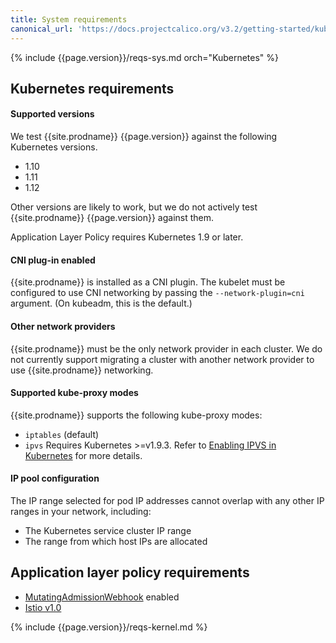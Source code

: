 ```yaml
---
title: System requirements
canonical_url: 'https://docs.projectcalico.org/v3.2/getting-started/kubernetes/requirements'
---
```


{% include {{page.version}}/reqs-sys.md orch="Kubernetes" %}

## Kubernetes requirements

#### Supported versions

We test {{site.prodname}} {{page.version}} against the following Kubernetes versions.

- 1.10
- 1.11
- 1.12

Other versions are likely to work, but we do not actively test {{site.prodname}}
{{page.version}} against them.

Application Layer Policy requires Kubernetes 1.9 or later.

#### CNI plug-in enabled

{{site.prodname}} is installed as a CNI plugin. The kubelet must be configured
to use CNI networking by passing the `--network-plugin=cni` argument. (On
kubeadm, this is the default.)

#### Other network providers

{{site.prodname}} must be the only network provider in each cluster. We do
not currently support migrating a cluster with another network provider to
use {{site.prodname}} networking.

#### Supported kube-proxy modes

{{site.prodname}} supports the following kube-proxy modes:
- `iptables` (default)
- `ipvs` Requires Kubernetes >=v1.9.3. Refer to
  [Enabling IPVS in Kubernetes](../../usage/enabling-ipvs) for more details.

#### IP pool configuration

The IP range selected for pod IP addresses cannot overlap with any other
IP ranges in your network, including:

- The Kubernetes service cluster IP range
- The range from which host IPs are allocated

## Application layer policy requirements

- [MutatingAdmissionWebhook](https://kubernetes.io/docs/admin/admission-controllers/#mutatingadmissionwebhook) enabled
- [Istio v1.0](https://istio.io/about/notes/1.0/)

{% include {{page.version}}/reqs-kernel.md %}

